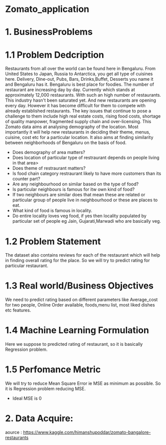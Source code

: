 # Zomato_application

# 1. BusinessProblems

# 1.1 Problem Dedcription
Restaurants from all over the world can be found here in Bengaluru. From United States to Japan, Russia to Antarctica, you get all type of cuisines here. Delivery, Dine-out, Pubs, Bars, Drinks,Buffet, Desserts you name it and Bengaluru has it. Bengaluru is best place for foodies. The number of restaurant are increasing day by day. Currently which stands at approximately 12,000 restaurants. With such an high number of restaurants. This industry hasn't been saturated yet. And new restaurants are opening every day. However it has become difficult for them to compete with already established restaurants. The key issues that continue to pose a challenge to them include high real estate costs, rising food costs, shortage of quality manpower, fragmented supply chain and over-licensing. This Zomato data aims at analysing demography of the location. Most importantly it will help new restaurants in deciding their theme, menus, cuisine, cost etc for a particular location. It also aims at finding similarity between neighborhoods of Bengaluru on the basis of food.

* Does demography of area matters?
* Does location of particular type of restraurant depends on people living in that area>
* Does theme of restraurant matters?
* Is food chain category restraurant likely to have more customers than its counter part?
* Are any neighbourhood on similar based on the type of food?
* Is particular neighbours is famous for itw own kind of food?
* If two neighbours are similar does that mean these are related or particular group of people live in neighbourhood or these are places to eat.
* What kind of food is famous in locality.
* Do entire locality loves veg food, if yes then locality populated by particular set of people eg Jain, Gujarati,Marwadi who are basically veg.

# 1.2 Problem Statement

The dataset also contains reviews for each of the restaurant which will help in finding overall rating for the place. So we will try to predict rating for particular restaurant.

# 1.3 Real world/Business Objectives

We need to predict rating based on different parameters like Average_cost for two people, Online Order available, foods,menu list, most liked dishes etc features.

# 1.4 Machine Learning Formulation

Here we suppose to predicted rating of restaurant, so it is basically Regression problem.

# 1.5 Perfomance Metric

We will try to reduce Mean Square Error ie MSE as minimum as possible. So it is Regression problem reducing MSE.

* Ideal MSE is 0

# 2. Data Acquire:

aource : https://www.kaggle.com/himanshupoddar/zomato-bangalore-restaurants
